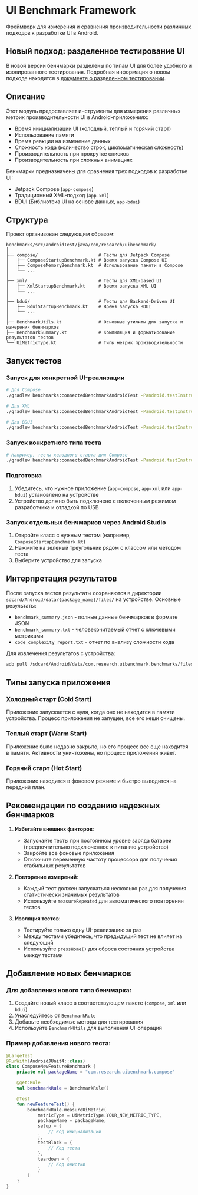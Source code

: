 # UI Benchmark Framework

Фреймворк для измерения и сравнения производительности различных подходов к разработке UI в Android.

## Новый подход: разделенное тестирование UI

В новой версии бенчмарки разделены по типам UI для более удобного и изолированного тестирования. Подробная информация о новом подходе находится в [документе о разделенном тестировании](README_SEPARATE_UI_TESTS.md).

## Описание

Этот модуль предоставляет инструменты для измерения различных метрик производительности UI в Android-приложениях:

* Время инициализации UI (холодный, теплый и горячий старт)
* Использование памяти
* Время реакции на изменение данных
* Сложность кода (количество строк, цикломатическая сложность)
* Производительность при прокрутке списков
* Производительность при сложных анимациях

Бенчмарки предназначены для сравнения трех подходов к разработке UI:
* Jetpack Compose (`app-compose`)
* Традиционный XML-подход (`app-xml`)
* BDUI (Библиотека UI на основе данных, `app-bdui`)

## Структура

Проект организован следующим образом:

```
benchmarks/src/androidTest/java/com/research/uibenchmark/
│
├── compose/                       # Тесты для Jetpack Compose
│   ├── ComposeStartupBenchmark.kt # Время запуска Compose UI
│   ├── ComposeMemoryBenchmark.kt  # Использование памяти в Compose
│   └── ...
│
├── xml/                           # Тесты для XML-based UI
│   ├── XmlStartupBenchmark.kt     # Время запуска XML UI
│   └── ...
│
├── bdui/                          # Тесты для Backend-Driven UI
│   ├── BduiStartupBenchmark.kt    # Время запуска BDUI
│   └── ...
│
├── BenchmarkUtils.kt              # Основные утилиты для запуска и измерения бенчмарков
├── BenchmarkSummary.kt            # Компиляция и форматирование результатов тестов
└── UiMetricType.kt                # Типы метрик производительности
```

## Запуск тестов

### Запуск для конкретной UI-реализации

```bash
# Для Compose
./gradlew benchmarks:connectedBenchmarkAndroidTest -Pandroid.testInstrumentationRunnerArguments.package=com.research.uibenchmark.compose

# Для XML
./gradlew benchmarks:connectedBenchmarkAndroidTest -Pandroid.testInstrumentationRunnerArguments.package=com.research.uibenchmark.xml

# Для BDUI
./gradlew benchmarks:connectedBenchmarkAndroidTest -Pandroid.testInstrumentationRunnerArguments.package=com.research.uibenchmark.bdui
```

### Запуск конкретного типа теста

```bash
# Например, тесты холодного старта для Compose
./gradlew benchmarks:connectedBenchmarkAndroidTest -Pandroid.testInstrumentationRunnerArguments.class=com.research.uibenchmark.compose.ComposeStartupBenchmark#coldStartup
```

### Подготовка

1. Убедитесь, что нужное приложение (`app-compose`, `app-xml` или `app-bdui`) установлено на устройстве
2. Устройство должно быть подключено с включенным режимом разработчика и отладкой по USB

### Запуск отдельных бенчмарков через Android Studio

1. Откройте класс с нужным тестом (например, `ComposeStartupBenchmark.kt`)
2. Нажмите на зеленый треугольник рядом с классом или методом теста
3. Выберите устройство для запуска

## Интерпретация результатов

После запуска тестов результаты сохраняются в директории `sdcard/Android/data/{package_name}/files/` на устройстве. Основные результаты:

* `benchmark_summary.json` - полные данные бенчмарков в формате JSON
* `benchmark_summary.txt` - человекочитаемый отчет с ключевыми метриками
* `code_complexity_report.txt` - отчет по анализу сложности кода

Для извлечения результатов с устройства:

```bash
adb pull /sdcard/Android/data/com.research.uibenchmark.benchmarks/files/benchmark_summary.txt ./results/
```

## Типы запуска приложения

### Холодный старт (Cold Start)
Приложение запускается с нуля, когда оно не находится в памяти устройства. Процесс приложения не запущен, все его кеши очищены.

### Теплый старт (Warm Start)
Приложение было недавно закрыто, но его процесс все еще находится в памяти. Активности уничтожены, но процесс приложения живет.

### Горячий старт (Hot Start)
Приложение находится в фоновом режиме и быстро выводится на передний план.

## Рекомендации по созданию надежных бенчмарков

1. **Избегайте внешних факторов**:
   - Запускайте тесты при постоянном уровне заряда батареи (предпочтительно подключенное к питанию устройство)
   - Закройте все фоновые приложения
   - Отключите переменную частоту процессора для получения стабильных результатов

2. **Повторение измерений**:
   - Каждый тест должен запускаться несколько раз для получения статистически значимых результатов
   - Используйте `measureRepeated` для автоматического повторения тестов

3. **Изоляция тестов**:
   - Тестируйте только одну UI-реализацию за раз
   - Между тестами убедитесь, что предыдущий тест не влияет на следующий
   - Используйте `pressHome()` для сброса состояния устройства между тестами

## Добавление новых бенчмарков

### Для добавления нового типа бенчмарка:

1. Создайте новый класс в соответствующем пакете (`compose`, `xml` или `bdui`)
2. Унаследуйтесь от `BenchmarkRule`
3. Добавьте необходимые методы для тестирования
4. Используйте `BenchmarkUtils` для выполнения UI-операций

### Пример добавления нового теста:

```kotlin
@LargeTest
@RunWith(AndroidJUnit4::class)
class ComposeNewFeatureBenchmark {
    private val packageName = "com.research.uibenchmark.compose"

    @get:Rule
    val benchmarkRule = BenchmarkRule()

    @Test
    fun newFeatureTest() {
        benchmarkRule.measureUiMetric(
            metricType = UiMetricType.YOUR_NEW_METRIC_TYPE,
            packageName = packageName,
            setup = {
                // Код инициализации
            },
            testBlock = {
                // Код теста
            },
            teardown = {
                // Код очистки
            }
        )
    }
}
```
